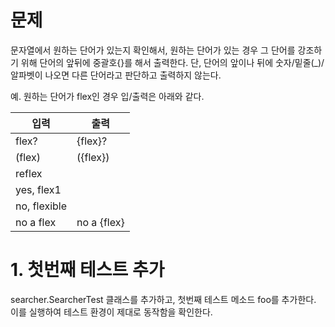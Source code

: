 # 문제

문자열에서 원하는 단어가 있는지 확인해서, 원하는 단어가 있는 경우 그 단어를 강조하기 위해 단어의 앞뒤에 중괄호{}를 해서 출력한다.
단, 단어의 앞이나 뒤에 숫자/밑줄(_)/알파벳이 나오면 다른 단어라고 판단하고 출력하지 않는다.

예. 원하는 단어가 flex인 경우 입/출력은 아래와 같다.

| 입력   | 출력           |
| ----- | ------------- |
| flex? | {flex}? |
| (flex) | ({flex}) |
| reflex | |
| yes, flex1 | |
| no, flexible | |
| no a flex | no a {flex} |

# 1. 첫번째 테스트 추가

searcher.SearcherTest 클래스를 추가하고, 첫번째 테스트 메소드 foo를 추가한다. 이를 실행하여 테스트 환경이 제대로 동작함을 확인한다.